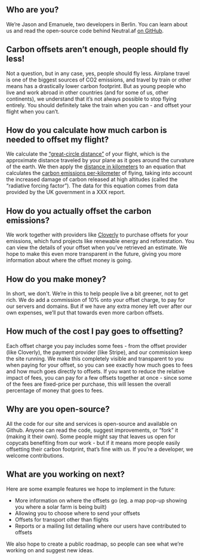 
## Who are you?

We’re Jason and Emanuele, two developers in Berlin. You can learn about us and read the open-source code behind Neutral.af [on GitHub](https://www.github.com/neutral-af).

## Carbon offsets aren’t enough, people should fly less!

Not a question, but in any case, yes, people should fly less. Airplane travel is one of the biggest sources of CO2 emissions, and travel by train or other means has a drastically lower carbon footprint. But as young people who live and work abroad in other countries (and for some of us, other continents), we understand that it’s not always possible to stop flying entirely. You should definitely take the train when you can - and offset your flight when you can’t.

## How do you calculate how much carbon is needed to offset my flight?

We calculate the [“great-circle distance”](https://en.wikipedia.org/wiki/Great-circle_distance) of your flight, which is the approximate distance traveled by your plane as it goes around the curvature of the earth. We then apply the [distance in kilometers](https://github.com/neutral-af/backend/blob/4f1396583c0450e9c61d12dda9a6ee63d383fd5d/lib/distance/distance.go) to an equation that calculates the [carbon emissions per-kilometer](https://github.com/neutral-af/backend/blob/4f1396583c0450e9c61d12dda9a6ee63d383fd5d/lib/emissions/emissions.go) of flying, taking into account the increased damage of carbon released at high altitudes (called the “radiative forcing factor”). The data for this equation comes from data provided by the UK government in a XXX report.

## How do you actually offset the carbon emissions?

We work together with providers like [Cloverly](https://www.cloverly.com/) to purchase offsets for your emissions, which fund projects like renewable energy and reforestation. You can view the details of your offset when you’ve retrieved an estimate. We hope to make this even more transparent in the future, giving you more information about where the offset money is going.

## How do you make money?

In short, we don't. We’re in this to help people live a bit greener, not to get rich. We do add a commission of 10% onto your offset charge, to pay for our servers and domains. But if we have any extra money left over after our own expenses, we’ll put that towards even more carbon offsets.

## How much of the cost I pay goes to offsetting?

Each offset charge you pay includes some fees - from the offset provider (like Cloverly), the payment provider (like Stripe), and our commission keep the site running. We make this completely visible and transparent to you when paying for your offset, so you can see exactly how much goes to fees and how much goes directly to offsets. If you want to reduce the relative impact of fees, you can pay for a few offsets together at once - since some of the fees are fixed-price per purchase, this will lessen the overall percentage of money that goes to fees.

## Why are you open-source?

All the code for our site and services is open-source and available on Github. Anyone can read the code, suggest improvements, or “fork” it (making it their own). Some people might say that leaves us open for copycats benefiting from our work - but if it means more people easily offsetting their carbon footprint, that’s fine with us. If you’re a developer, we welcome contributions.

## What are you working on next?

Here are some example features we hope to implement in the future:

- More information on where the offsets go (eg. a map pop-up showing you where a solar farm is being built)
- Allowing you to choose where to send your offsets
- Offsets for transport other than flights
- Reports or a mailing list detailing where our users have contributed to offsets

We also hope to create a public roadmap, so people can see what we’re working on and suggest new ideas.
